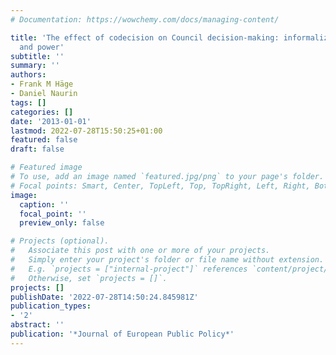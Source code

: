 ```yaml
---
# Documentation: https://wowchemy.com/docs/managing-content/

title: 'The effect of codecision on Council decision-making: informalization, politicization
  and power'
subtitle: ''
summary: ''
authors:
- Frank M Häge
- Daniel Naurin
tags: []
categories: []
date: '2013-01-01'
lastmod: 2022-07-28T15:50:25+01:00
featured: false
draft: false

# Featured image
# To use, add an image named `featured.jpg/png` to your page's folder.
# Focal points: Smart, Center, TopLeft, Top, TopRight, Left, Right, BottomLeft, Bottom, BottomRight.
image:
  caption: ''
  focal_point: ''
  preview_only: false

# Projects (optional).
#   Associate this post with one or more of your projects.
#   Simply enter your project's folder or file name without extension.
#   E.g. `projects = ["internal-project"]` references `content/project/deep-learning/index.md`.
#   Otherwise, set `projects = []`.
projects: []
publishDate: '2022-07-28T14:50:24.845981Z'
publication_types:
- '2'
abstract: ''
publication: '*Journal of European Public Policy*'
---
```

